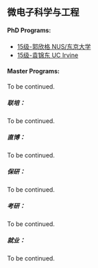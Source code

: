 ## 微电子科学与工程

#### PhD Programs:

  - [15级-郭欣格 NUS/东京大学](个人申请总结/电子与电气工程系/微电子科学与工程/[SG_JP]-15-郭欣格.md)
  - [15级-袁锦东 UC Irvine](个人申请总结/电子与电气工程系/微电子科学与工程/[US]-15-袁锦东.md)

#### Master Programs:

To be continued.

##### 联培：

To be continued.

##### 直博：

To be continued.

##### 保研：

To be continued.

##### 考研：

To be continued.

##### 就业：

To be continued.
